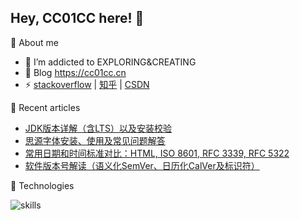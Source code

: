 ## Hey, CC01CC here! :wave:

🎯 About me

- 🌱 I’m addicted to EXPLORING&CREATING
- 🌟 Blog <https://cc01cc.cn>
- ⚡ [stackoverflow](https://stackoverflow.com/users/15599248/cc01cc) | [知乎](https://www.zhihu.com/people/lingyicc) | [CSDN](https://blog.csdn.net/m0_49270962)

📃 Recent articles

- [JDK版本详解（含LTS）以及安装校验](https://blog.cc01cc.cn/2024/04/05/java-jdk-version-lts-install-verify/)
- [思源字体安装、使用及常见问题解答](https://blog.cc01cc.cn/2024/03/22/font-source-han-install-use-qa/)
- [常用日期和时间标准对比：HTML, ISO 8601, RFC 3339, RFC 5322](https://blog.cc01cc.cn/2024/03/01/html-iso-8601-rfc-3339-rfc-5322-comparison/)
- [软件版本号解读（语义化SemVer、日历化CalVer及标识符）](https://blog.cc01cc.cn/2024/02/23/understanding-software-versioning/)

🔧 Technologies

![skills](https://skillicons.dev/icons?i=java,py,ts,spring,tensorflow,pytorch,nginx,opencv,git,postgres,redis,mysql,pnpm,anaconda,latex,arduino&theme=dark&perline=8)
